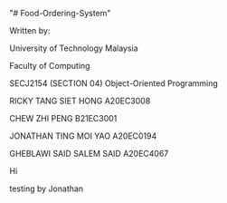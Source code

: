 "# Food-Ordering-System" 

Written by:

University of Technology Malaysia

Faculty of Computing

SECJ2154 (SECTION 04) Object-Oriented Programming

RICKY TANG SIET HONG A20EC3008

CHEW ZHI PENG B21EC3001

JONATHAN TING MOI YAO A20EC0194

GHEBLAWI SAID SALEM SAID A20EC4067

Hi

testing by Jonathan
